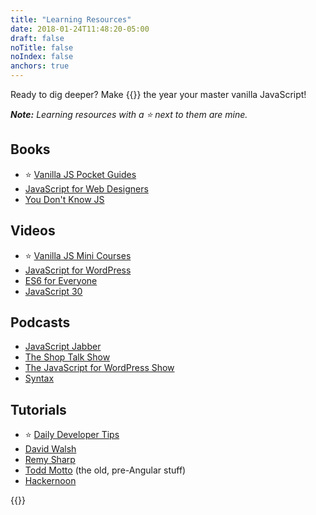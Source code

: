 ```yaml
---
title: "Learning Resources"
date: 2018-01-24T11:48:20-05:00
draft: false
noTitle: false
noIndex: false
anchors: true
---
```


Ready to dig deeper? Make {{<year>}} the year your master vanilla JavaScript!

*__Note:__ Learning resources with a ⭐️ next to them are mine.*

## Books

- ⭐️ [Vanilla JS Pocket Guides](https://gomakethings.com/guides/)
- [JavaScript for Web Designers](https://abookapart.com/products/javascript-for-web-designers)
- [You Don't Know JS](https://github.com/getify/You-Dont-Know-JS)


## Videos

- ⭐️ [Vanilla JS Mini Courses](https://gomakethings.com/courses/)
- [JavaScript for WordPress](https://javascriptforwp.com/)
- [ES6 for Everyone](https://es6.io/)
- [JavaScript 30](https://javascript30.com/)

## Podcasts

- [JavaScript Jabber](https://devchat.tv/js-jabber)
- [The Shop Talk Show](https://shoptalkshow.com/)
- [The JavaScript for WordPress Show](https://javascriptforwp.com/show/)
- [Syntax](https://syntax.fm/)

## Tutorials

- ⭐️ [Daily Developer Tips](https://gomakethings.com/articles/)
- [David Walsh](https://davidwalsh.name/)
- [Remy Sharp](https://remysharp.com/archive)
- [Todd Motto](https://toddmotto.com/javascript/) (the old, pre-Angular stuff)
- [Hackernoon](https://hackernoon.com/tagged/software-development)

{{<mailchimp intro>}}